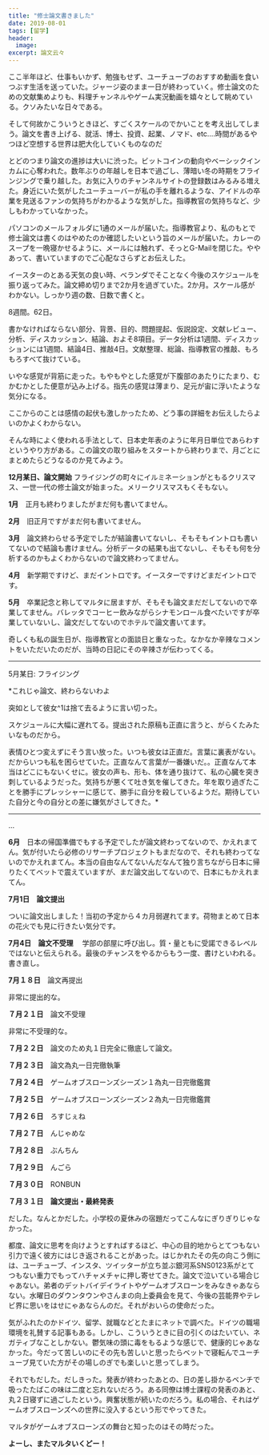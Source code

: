 ```yaml
---
title: "修士論文書きました"
date: 2019-08-01
tags: [留学]
header:
  image:
excerpt: 論文云々
---
```


ここ半年ほど、仕事もいかず、勉強もせず、ユーチューブのおすすめ動画を食いつぶす生活を送っていた。ジャージ姿のまま一日が終わっていく。修士論文のための文献集めよりも、料理チャンネルやゲーム実況動画を嬉々として眺めている。クソみたいな日々である。

そして何故かこういうときほど、すごくスケールのでかいことを考え出してしまう。論文を書き上げる、就活、博士、投資、起業、ノマド、etc.…時間があるやつほど空想する世界は肥大化していくものなのだ

とどのつまり論文の進捗は大いに渋った。ビットコインの動向やベーシックインカムに心奪われた。数年ぶりの年越しを日本で過ごし、薄暗い冬の時期をフラインジングで乗り越した。お気に入りのチャンネルサイトの登録数はみるみる増えた。身近にいた気がしたユーチューバーが私の手を離れるような、アイドルの卒業を見送るファンの気持ちがわかるような気がした。指導教官の気持ちなど、少しもわかっていなかった。

パソコンのメールフォルダに1通のメールが届いた。指導教官より、私のもとで修士論文は書くのはやめたのか確認したいという旨のメールが届いた。カレーのスープを一晩寝かせるように、メールには触れず、そっとG-Mailを閉じた。ややあって、書いていますのでご心配なさらずとお伝えした。

イースターのとある天気の良い時、ベランダでそことなく今後のスケジュールを振り返ってみた。論文締め切りまで2か月を過ぎていた。2か月。スケール感がわかない。しっかり週の数、日数で書くと。

8週間。62日。

書かなければならない部分、背景、目的、問題提起、仮説設定、文献レビュー、分析、ディスカッション、結論、およそ8項目。データ分析は1週間、ディスカッションには1週間、結論4日、推敲4日。文献整理、総論、指導教官の推敲、もろもろすべて抜けている。

いやな感覚が背筋に走った。もやもやとした感覚が下腹部のあたりにたまり、むかむかとした便意が込み上げる。指先の感覚は薄まり、足元が宙に浮いたような気分になる。

ここからのことは感情の起伏も激しかったため、どう事の詳細をお伝えしたらよいのかよくわからない。

そんな時によく使われる手法として、日本史年表のように年月日単位であらわすというやり方がある。この論文の取り組みをスタートから終わりまで、月ごとにまとめたらどうなるのか見てみよう。

**12月某日、論文開始**
フライジングの町々にイルミネーションがともるクリスマス、一世一代の修士論文が始まった。メリークリスマスもくそもない。

**1月**　正月も終わりましたがまだ何も書いてません。

**2月**　旧正月ですがまだ何も書いてません。

**3月**　論文終わらせる予定でしたが結論書いてないし、そもそもイントロも書いてないので結論も書けません。分析データの結果も出てないし、そもそも何を分析するのかもよくわからないので論文終わってません。

**4月**　新学期ですけど、まだイントロです。イースターですけどまだイントロです。

**5月**　卒業記念と称してマルタに居ますが、そもそも論文まだだしてないので卒業してません。バレッタでコーヒー飲みながらシナモンロール食べたいですが卒業していないし、論文だしてないのでホテルで論文書いてます。

奇しくも私の誕生日が、指導教官との面談日と重なった。なかなか辛辣なコメントをいただいたのだが、当時の日記にその辛辣さが伝わってくる。

-----------
5月某日: フライジング<p>

*これじゃ論文、終わらないわよ

突如として彼女^1は捨て去るように言い切った。

スケジュールに大幅に遅れてる。提出された原稿も正直に言うと、がらくたみたいなものだから。

表情ひとつ変えずにそう言い放った。いつも彼女は正直だ。言葉に裏表がない。だからいつも私を困らせていた。正直なんて言葉が一番嫌いだ。。正直なんて本当はどこにもないくせに。彼女の声も、形も、体を通り抜けて、私の心臓を突き刺しているようだった。気持ちが悪くて吐き気を催してきた。年を取り過ぎたことを勝手にプレッシャーに感じて、勝手に自分を殺しているようだ。期待していた自分と今の自分との差に嫌気がさしてきた。*
[^1]:指導教官のこと。
---

…

**6月**　日本の帰国準備でもする予定でしたが論文終わってないので、かえれまてん。気が付いたら必修のリサーチプロジェクトもまだなので、それも終わってないのでかえれまてん。本当の自由なんてないんだなんて独り言ちながら日本に帰りたくてベットで震えていますが、まだ論文出してないので、日本にもかえれまてん。


**7月1日　論文提出**

ついに論文出しました！当初の予定から４カ月弱遅れてます。荷物まとめて日本の花火でも見に行きたい気分です。

**7月4日　論文不受理**　
学部の部屋に呼び出し。質・量ともに受諾できるレベルではないと伝えられる。最後のチャンスをやるからもう一度、書けといわれる。書き直し。

**7月１８日**　論文再提出

非常に提出的な。


**７月２１日**　論文不受理

非常に不受理的な。

**７月２２日**　論文のため丸１日完全に徹底して論文。

**７月２３日**　論文為丸一日完徹執筆

**７月２４日**　ゲームオブスローンズシーズン１為丸一日完徹鑑賞

**７月２５日**　ゲームオブスローンズシーズン２為丸一日完徹鑑賞

**７月２６日**　ろすじぇね

**７月２７日**　んじゃめな

**７月２８日**　ぶんちん

**７月２９日**　んごら

**７月３０日**　RONBUN

**７月３１日　論文提出・最終発表**


だした。なんとかだした。小学校の夏休みの宿題だってこんなにぎりぎりじゃなかった。

都度、論文に思考を向けようとすればするほど、中心の目的地からとてつもない引力で遠く彼方にはじき返されることがあった。はじかれたその先の向こう側には、ユーチューブ、インスタ、ツイッターが立ち並ぶ銀河系SNS0123系がとてつもない重力でもってハチャメチャに押し寄せてきた。論文で泣いている場合じゃあない。弟者のデットバイデイライトやゲームオブスローンをみなきゃあならない。水曜日のダウンタウンやさんまの向上委員会を見て、今後の芸能界やテレビ界に思いをはせにゃあならんのだ。それがおいらの使命だった。


気がふれたのかドイツ、留学、就職などとたまにネットで調べた。ドイツの職場環境を礼賛する記事もある。しかし、こういうときに目の引くのはたいてい、ネガティブなことしかない。鬱気味の頭に毒をもるような感じで、健康的じゃあなかった。今だって苦しいのにその先も苦しいと思ったらベットで寝転んでユーチューブ見ていた方がその場しのぎでも楽しいと思ってしまう。


それでもだした。だしきった。発表が終わったあとの、日の差し掛かるベンチで吸ったたばこの味は二度と忘れないだろう。ある同僚は博士課程の発表のあと、丸２日寝ずに過ごしたという。興奮状態が続いたのだろう。私の場合、それはゲームオブスローンズへの世界に没入するという形でやってきた。



マルタがゲームオブスローンズの舞台と知ったのはその時だった。

**よーし、またマルタいくどー！**
